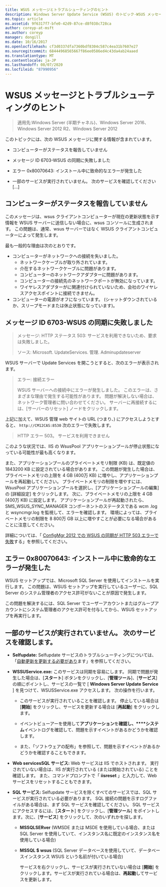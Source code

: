 ```yaml
---
title: WSUS メッセージとトラブルシューティングのヒント
description: Windows Server Update Service (WSUS) のトピック-WSUS メッセージを使用したトラブルシューティング
ms.topic: article
ms.assetid: 9f6317f7-bfe0-42d9-87ce-d8f038c728ca
author: coreyp-at-msft
ms.author: coreyp
manager: dongill
ms.date: 10/16/2017
ms.openlocfilehash: cf3d0337dfa7360bdf8304c587c4ea31b7607e27
ms.sourcegitcommit: 68444968565667f86ee0586ed4c43da4ab24aaed
ms.translationtype: MT
ms.contentlocale: ja-JP
ms.lasthandoff: 08/07/2020
ms.locfileid: "87990956"
---
```

# <a name="wsus-messages-and-troubleshooting-tips"></a>WSUS メッセージとトラブルシューティングのヒント

>適用先:Windows Server (半期チャネル)、Windows Server 2016、Windows Server 2012 R2、Windows Server 2012

このトピックには、次の WSUS メッセージに関する情報が含まれています。

-   コンピューターがステータスを報告していません

-   メッセージ ID 6703-WSUS の同期に失敗しました

-   エラー 0x80070643: インストール中に致命的なエラーが発生した

-   一部のサービスが実行されていません。 次のサービスを確認してください [...]

## <a name="computer-has-not-reported-status"></a>コンピューターがステータスを報告していません
このメッセージは、wsus クライアントコンピューターが現在の更新状態を示す情報を WSUS サーバーに送信しない場合に、wsus コンソールに生成されます。 この問題は、通常、wsus サーバーではなく WSUS クライアントコンピューターによって発生します。

最も一般的な理由は次のとおりです。

-   コンピューターがネットワークへの接続を失いました。
    -   ネットワークケーブルが取り外されています。
    -   介在するネットワークケーブルに問題があります。
    -   コンピューターのネットワークアダプターに問題があります。
    -   コンピューターの接続先のネットワークポートが無効になっています。
    -   ワイヤレスアダプターがに関連付けられていないため、会社のワイヤレスアクセスポイントに接続できません。
-   コンピューターの電源がオフになっています。 (シャットダウンされているか、スリープモードまたは休止状態になっています)。

## <a name="message-id-6703---wsus-synchronization-failed"></a>メッセージ ID 6703-WSUS の同期に失敗しました
> メッセージ: HTTP ステータス 503: サービスを利用できないため、要求は失敗しました。
>
> ソース: Microsoft. UpdateServices. 管理. Adminupdateserver

WSUS サーバーで Update Services を開こうとすると、次のエラーが表示されます。

> エラー: 接続エラー
>
> WSUS サーバーへの接続中にエラーが発生しました。 このエラーは、さまざまな理由で発生する可能性があります。 問題が解決しない場合は、ネットワーク管理者に問い合わせてください。 サーバーに再接続するには、[サーバーのリセット] ノードをクリックします。

上記に加えて、WSUS 管理 web サイトの URL (つまり、) にアクセスしようとすると、 `http://CM12CAS:8530` 次のエラーで失敗します。

> HTTP エラー 503。 サービスを利用できません

このような状況では、IIS の WsusPool アプリケーションプールが停止状態になっている可能性が最も高くなります。

また、アプリケーションプールのプライベートメモリ制限 (KB) は、既定値の 1843200 KB に設定されている場合があります。 この問題が発生した場合は、プライベートメモリの上限を 4 GB (400万 KB) に増やし、アプリケーションプールを再起動してください。 プライベートメモリの制限を増やすには、WsusPool アプリケーションプールを選択し、[アプリケーションプールの編集] の [詳細設定] をクリックします。 次に、プライベートメモリの上限を 4 GB (400万 KB) に設定します。 アプリケーションプールが再起動されたら、SMS_WSUS_SYNC_MANAGER コンポーネントのステータスである wcm .log と wsyncmgr.log を監視して、エラーを確認します。 環境によっては、プライベートメモリの制限を 8 800万 GB 以上に増やすことが必要になる場合があることに注意してください。

詳細については、「 [ConfigMgr 2012 での WSUS の同期が HTTP 503 エラーで失敗](https://blogs.technet.com/b/sus/archive/2015/03/23/configmgr-2012-support-tip-wsus-sync-fails-with-http-503-errors.aspx)する」を参照してください。

## <a name="error-0x80070643-fatal-error-during-installation"></a>エラー 0x80070643: インストール中に致命的なエラーが発生した
WSUS セットアップでは、Microsoft SQL Server を使用してインストールを実行します。 この問題は、WSUS セットアップを実行しているユーザーに、SQL Server のシステム管理者のアクセス許可がないことが原因で発生します。

この問題を解決するには、SQL Server でユーザーアカウントまたはグループアカウントにシステム管理者のアクセス許可を付与してから、WSUS セットアップを再実行します。

## <a name="some-services-are-not-running-check-the-following-services"></a>一部のサービスが実行されていません。 次のサービスを確認します。

- **Selfupdate:** Selfupdate サービスのトラブルシューティングについては、「[自動更新を更新する必要があり](/previous-versions/windows/it-pro/windows-server-2008-R2-and-2008/cc708554(v=ws.10))ます」を参照してください。

- **WSSUService.exe:** このサービスは同期を容易にします。 同期で問題が発生した場合は、[**スタート**] ボタンをクリックし、[**管理ツール**]、[**サービス**] の順にポイントし、サービスの一覧で [ **Windows Server Update Service** ] を見つけて、WSUSService.exe アクセスします。 次の操作を行います。

    -   このサービスが実行されていることを確認します。 停止している場合は [**開始**] をクリックし、サービスを更新する場合は [**再起動**] をクリックします。

    -   イベントビューアーを使用して**アプリケーション**を**確認し、****システム**イベントログを確認して、問題を示すイベントがあるかどうかを確認します。

    -   また、「ソフトウェアの配布」を参照して、問題を示すイベントがあるかどうかを確認することもできます。

- **Web servicesSQL サービス:** Web サービスは IIS でホストされます。 実行されていない場合は、IIS が実行されている (または開始されている) ことを確認します。 また、コマンドプロンプトで「 **iisreset** 」と入力して、Web サービスをリセットすることもできます。

- **SQL サービス:** Selfupdate サービスを除くすべてのサービスでは、SQL サービスが実行されている必要があります。 SQL 接続の問題を示すログファイルがある場合は、まず SQL サービスを確認してください。 SQL サービスにアクセスするには、[**スタート**] をクリックし、[**管理ツール**] をポイントします。次に、[**サービス**] をクリックして、次のいずれかを探します。

  - **MSSQLSERver** (WMSDE または MSDE を使用している場合、または SQL Server を使用していて、インスタンス名に既定のインスタンス名を使用している場合)

  - **MSSQL $ wsus** (SQL Server データベースを使用していて、データベースインスタンス WSUS という名前が付いている場合)

    サービスを右クリックし、サービスが実行されていない場合は [**開始**] をクリックします。サービスが実行されている場合は、**再起動**してサービスを更新します。